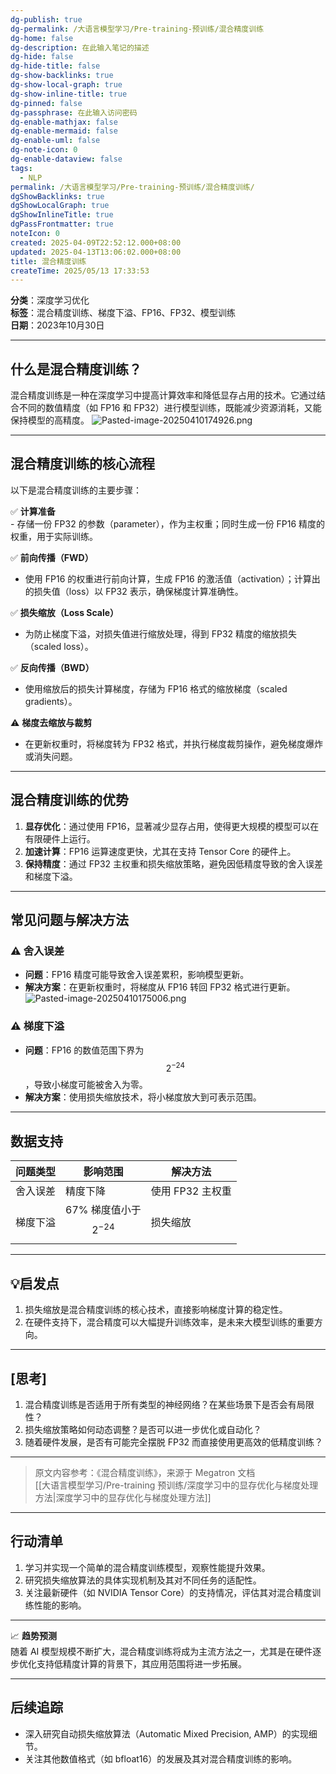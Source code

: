 ```yaml
---
dg-publish: true
dg-permalink: /大语言模型学习/Pre-training-预训练/混合精度训练
dg-home: false
dg-description: 在此输入笔记的描述
dg-hide: false
dg-hide-title: false
dg-show-backlinks: true
dg-show-local-graph: true
dg-show-inline-title: true
dg-pinned: false
dg-passphrase: 在此输入访问密码
dg-enable-mathjax: false
dg-enable-mermaid: false
dg-enable-uml: false
dg-note-icon: 0
dg-enable-dataview: false
tags:
  - NLP
permalink: /大语言模型学习/Pre-training-预训练/混合精度训练/
dgShowBacklinks: true
dgShowLocalGraph: true
dgShowInlineTitle: true
dgPassFrontmatter: true
noteIcon: 0
created: 2025-04-09T22:52:12.000+08:00
updated: 2025-04-13T13:06:02.000+08:00
title: 混合精度训练
createTime: 2025/05/13 17:33:53
---
```




**分类**：深度学习优化  
**标签**：混合精度训练、梯度下溢、FP16、FP32、模型训练  
**日期**：2023年10月30日  

---



## 什么是混合精度训练？
混合精度训练是一种在深度学习中提高计算效率和降低显存占用的技术。它通过结合不同的数值精度（如 FP16 和 FP32）进行模型训练，既能减少资源消耗，又能保持模型的高精度。
![Pasted-image-20250410174926.png](/img/user/%E9%99%84%E4%BB%B6/Pasted%20image%2020250410174926.png)

---



## 混合精度训练的核心流程
以下是混合精度训练的主要步骤：

✅ **计算准备**  
	- 存储一份 FP32 的参数（parameter），作为主权重；同时生成一份 FP16 精度的权重，用于实际训练。  

✅ **前向传播（FWD）**  
- 使用 FP16 的权重进行前向计算，生成 FP16 的激活值（activation）；计算出的损失值（loss）以 FP32 表示，确保梯度计算准确性。  

✅ **损失缩放（Loss Scale）**  
- 为防止梯度下溢，对损失值进行缩放处理，得到 FP32 精度的缩放损失（scaled loss）。  

✅ **反向传播（BWD）**  
- 使用缩放后的损失计算梯度，存储为 FP16 格式的缩放梯度（scaled gradients）。  

⚠ **梯度去缩放与裁剪**  
- 在更新权重时，将梯度转为 FP32 格式，并执行梯度裁剪操作，避免梯度爆炸或消失问题。

---



## 混合精度训练的优势
1. **显存优化**：通过使用 FP16，显著减少显存占用，使得更大规模的模型可以在有限硬件上运行。  
2. **加速计算**：FP16 运算速度更快，尤其在支持 Tensor Core 的硬件上。  
3. **保持精度**：通过 FP32 主权重和损失缩放策略，避免因低精度导致的舍入误差和梯度下溢。

---



## 常见问题与解决方法

### ⚠ 舍入误差
- **问题**：FP16 精度可能导致舍入误差累积，影响模型更新。  
- **解决方案**：在更新权重时，将梯度从 FP16 转回 FP32 格式进行更新。
![Pasted-image-20250410175006.png](/img/user/%E9%99%84%E4%BB%B6/Pasted%20image%2020250410175006.png)


### ⚠ 梯度下溢
- **问题**：FP16 的数值范围下界为 $$2^{-24}$$，导致小梯度可能被舍入为零。  
- **解决方案**：使用损失缩放技术，将小梯度放大到可表示范围。

---



## 数据支持
| 问题类型    | 影响范围                                   | 解决方法                          |
|-------------|------------------------------------------|-----------------------------------|
| 舍入误差    | 精度下降                                   | 使用 FP32 主权重                  |
| 梯度下溢    | 67% 梯度值小于 $$2^{-24}$$                | 损失缩放                          |

---



## 💡启发点
1. 损失缩放是混合精度训练的核心技术，直接影响梯度计算的稳定性。  
2. 在硬件支持下，混合精度可以大幅提升训练效率，是未来大模型训练的重要方向。  

---



## [思考]
1. 混合精度训练是否适用于所有类型的神经网络？在某些场景下是否会有局限性？  
2. 损失缩放策略如何动态调整？是否可以进一步优化或自动化？  
3. 随着硬件发展，是否有可能完全摆脱 FP32 而直接使用更高效的低精度训练？

---

> 原文内容参考：《混合精度训练》，来源于 Megatron 文档  
[[大语言模型学习/Pre-training 预训练/深度学习中的显存优化与梯度处理方法\|深度学习中的显存优化与梯度处理方法]]
---



## 行动清单
1. 学习并实现一个简单的混合精度训练模型，观察性能提升效果。  
2. 研究损失缩放算法的具体实现机制及其对不同任务的适配性。  
3. 关注最新硬件（如 NVIDIA Tensor Core）的支持情况，评估其对混合精度训练性能的影响。  

---

📈 **趋势预测**  
随着 AI 模型规模不断扩大，混合精度训练将成为主流方法之一，尤其是在硬件逐步优化支持低精度计算的背景下，其应用范围将进一步拓展。

---



## 后续追踪
- 深入研究自动损失缩放算法（Automatic Mixed Precision, AMP）的实现细节。  
- 关注其他数值格式（如 bfloat16）的发展及其对混合精度训练的影响。
